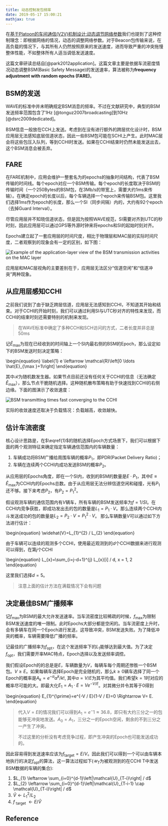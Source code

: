```yaml
---
title: 动态控制发包频率
date: 2019-05-17 15:00:21
mathjax: true
---
```


在[基于Platoon的车间通信(V2V)机制设计:动态调节网络参数](http://localhost:4000/knowledge-base/academic/its/platoon/platoon-v2v.html#%E5%8A%A8%E6%80%81%E8%B0%83%E8%8A%82%E7%BD%91%E7%BB%9C%E5%8F%82%E6%95%B0)我们也提到了这种控制理念：即根据网络的情况，动态的调整网络参数。对于Beacon包传输来说，在高负载的情况下，与其所有人仍然按照原来的发送速度，进而导致严重的冲突拖慢整体性能，不如整体所有人适当调低发送速度。

这篇文章研读总结自[@park2012application]。这篇文章主要是依据车流密度情况动态调整BSM(Basic Safety Message)的发送速率，算法被称为**frequency adjustment with random epochs (FARE)**。

## BSM的发送

WAVE的标准中并未明确规定BSM消息的频率。不过在文献研究中，典型的BSM发送频率范围包含了1Hz [@tonguz2007broadcasting]到10Hz [@dsrc2009dedicated]。

BSM信息一般放在CCH上发送。考虑到在没有进行额外的跨层优化设计时，BSM应用层无法感知底层信道状态，因此一些BSM包可能在SCHI上产生。此时MAC层会将这些包压入队列，等到CCHI时发送。如果在CCHI结束时仍然未能发送出去，这个BSM消息会被丢弃。

## FARE

在FARE机制中，应用会维护一整套名为的epochs的抽象时间结构，代表了BSM传输的时间线。每个epoch对应一个BSM传输。每个epoch的长度取决于BSM的传输时间（一个250Bytes的BSM包，在3Mb/s的带宽上，需要大约1ms来传输）。在确定epoch的长度以后，每个车辆选择一个epoch来传输BSM包。这里我们选择1ms作为epoch的长度，那么一个SI（同步间隔）内的，大约有92个epoch（去掉Guard Interval）。

尽管应用层并不知晓信道状态，但是因为按照WAVE规范，SI需要对齐到UTC的秒时刻，因此应用层可以通过GPS等外源时钟来将epochs和SI的起始时刻对齐。

Epochs建立起了一套应用层的时间尺度，相比于物理层和MAC层的实际时间尺度，二者观察到的现象会有一定的区别，如下图：

![Example of the application-layer view of the BSM transmission
activities on the MAC layer](https://imgs.codewoody.com/uploads/big/81a2f775053cb02c3fbd961122653dea.png)

应用层和MAC层视角的主要差别在于，应用层无法区分“信道空闲”和“信道冲突”两种现象。

## 从应用层感知CCHI

之前我们说到了由于缺乏跨层信道，应用层无法感知到CCHI，不知道其开始和结束。对于CCHI的开始时刻，我们可以通过利用SI与UTC秒对齐的特性来发现，而CCHI的结束时刻还需要特别的机制来发现。

> 在WAVE标准中确定了多种CCH和SCH访问的方式，二者长度并非总是50ms

记$\hat{E}_{\max }$为现在已经收到的时间轴上一个SI内最右侧的BSM的Epoch，那么设定如下的BSM发送时刻决定策略：

\begin{equation}
\label{1}
e \leftarrow \mathcal{R}\left[0 \ldots \hat{E}_{\max }+1\right]
\end{equation}

其中$\mathcal{R}$为随机数发生器。如果节点目前还没有任何关于CCHI的信息（无法确定$\hat{E}_{\max }$），那么节点干脆随机选择。这种随机散布策略有助于快速找到CCHI的右侧边缘。下面的图演示了收敛速度：

![BSM transmitting times fast converging to the CCHI](https://imgs.codewoody.com/uploads/big/c2dc02b1b250bdf88a9e65a5f984ab08.png)

实际的收敛速度还取决于负载情况：负载越高，收敛越快。

## 估计车流密度

核心设计思路是，在$\eqref{1}$的随机选择Epoch方式场景下，我们可以根据下面的两个观测特征来确定指定车辆通信范围内的车辆数量：

1. 车辆成功将BSM广播给周围车辆的概率$P_1$，即PDR(Packet Delivery Ratio)；
2. 车辆在连续两个CCHI内成功发送BSM的概率$P_2$。

从应用层的Epochs角度，即在一个SI内，收到的BSM的数量是$E \cdot P_1$，其中$E \equiv \widehat{E}_{\mathrm{max}}$为CCHI内的Epochs总数。由于从应用层无法分辨信道空闲和碰撞，光有$P_1$还不够。接下来考虑$P_2$，有$P_2 = P_1^2$。

假设观测车辆的通信范围内有$V$辆车，所有车辆的BSM发送频率为$f = 1 / SI$。在CCHI内竞争获胜，即成功发出去的包的数量是$L_1 = P_1 \cdot V$。那么连续两个CCHI内斗发送成功的包的数量是$L_{2}=P_{2} \cdot V=P_{1}^{2} \cdot V$。 那么车辆数量$V$可以通过如下方法进行估计：

\begin{equation}
\widehat{V}=L_{1}^{2} / L_{2}
\end{equation}

由于车辆可以连续的观测多个CCHI，使用最近观测到的$d$个CCHI数据来进行观测可以得到，在第$j$个CCHI

\begin{equation}
L_{x}=\sum_{i=j-d+1}^{j} L_{x}[i] / d, x = 1, 2
\end{equation}

这里我们选择$d = 5$。

> 注意上面的估计方法在满载情况下会有问题

## 决定最佳BSM广播频率

记$f_{\max}$为BSM的最大允许发送速率。当车流密度比较稀疏的时候，$f_{\max}$为限制BSM发送速度的唯一限制。此时Epochs大部分都是空闲的。当车流密度上升时，会有多辆车在同一个Epoch进行发送，这导致冲突，BSM发送失败。为了降低冲突的概率，车辆需要降低广播的频率。

记最佳的广播频率为$f_{\mathrm{opt}}$，在这个发送频率下的$L_1$能够达到最大值。为了决定$f_{\mathrm{opt}}$，我们需要开率MAC特点，Epoch选择以及发送频率调控。

我们假设Epoch的的总是是$E$，车辆数量为$V$，每辆车每个周期还惨胜一个BSM包。$V \ge E$。如果每辆车选择Epoch是完全随机的，那么$k \ge 0$辆车选择了同一个Epoch的概率是$A_{k}=e^{-\alpha} \alpha^{k} / k !$, 其中$\alpha = V / E$为其平均值。我们希望$k=1$时对应的概率尽可能的大。即最大化$E_{1}=A_{1} \cdot E=V e^{-V / E}$。对其微分并令其等于0得到

\begin{equation}
E_{1}^{\prime}=e^{-V / E}(1-V / E)=0 \Rightarrow V= E.
\end{equation}

> 代入$V=E$的情况我们可以得到$A_1 = e^-1 \approx 36.8%$，即只有大约三分之一的包能够无冲突地发送。$A_0 = A_1$，三分之一的Epoch空闲，剩余的不到三分之一产生了冲突。
>
> 不过这里的分析没有考虑竞争过程，即产生冲突的Epoch也可能发送成功的。

因此容易得到发送速率应该为$f_{\mathrm{target}} = E / V$。因此我们可以得到一个可以由车辆本地执行的决定$f_{\mathrm{opt}}$的算法，这一算法过程如下($\mathcal{U}_{T}$为被观测到的在CCHI T中发送BSM数据的车辆的集合):

1. $L_{1} \leftarrow \sum_{i=0}^{d-1}\left|\mathcal{U}_{T-i}\right| / d$
2. $L_{2} \leftarrow \sum_{i=0}^{d-1}\left|\mathcal{U}_{T-i-1} \cap \mathcal{U}_{T-i}\right| / d$
3. $\widehat{V} \leftarrow L_{1}^{2} / L_{2}$
4. $f_{\text { target }} \leftarrow E / \widehat{V}$

## Reference
